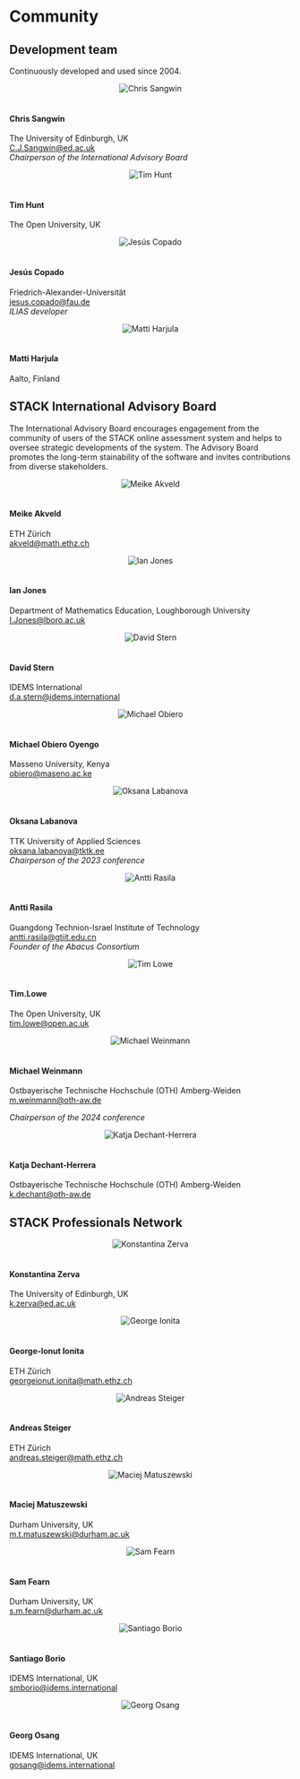 # Community

## Development team

<p>Continuously developed and used since 2004.</p>
 <div class="container">
	<div class="row">
    <div class="col-md-4">
    </div>
    <div class="col-md-4">
    	<center><img class="img-person" src="../img/people/chris.png" alt="Chris Sangwin" /></center><br>
    	<h4>Chris Sangwin</h4>
    	<p>The University of Edinburgh, UK<br /><a href="mailto:C.J.Sangwin@ed.ac.uk">C.J.Sangwin@ed.ac.uk</a><br /><em>Chairperson of the International Advisory Board</em></p>
    </div>
    <div class="col-md-4">
    </div>
    </div>
	<div class="row">
    <div class="col-md-4">
    	<center><img class="img-person" src="../img/people/tim.jpg" alt="Tim Hunt" /></center><br>
    	<h4>Tim Hunt</h4>
    	<p>The Open University, UK</p>
    </div>
    <div class="col-md-4">
    	<center><img class="img-person" src="../img/people/Jesus-Copado.jpg" alt="Jesús Copado" /></center><br>
    	<h4>Jesús Copado</h4>
    	<p>Friedrich-Alexander-Universität<br /><a href="mailto:jesus.copado@fau.de">jesus.copado@fau.de</a><br /><em>ILIAS developer</em></p>
    </div>
    <div class="col-md-4">
    	<center><img class="img-person" src="../img/people/matti.jpg" alt="Matti Harjula" /></center><br>
    	<h4>Matti Harjula</h4>
    	<p>Aalto, Finland</p>
    </div>
  </div>
</div>

## STACK International Advisory Board

<p>The International Advisory Board encourages engagement from the community of users of the STACK
online assessment system and helps to oversee strategic developments of
the system. The Advisory Board promotes the long-term stainability of the software and invites
contributions from diverse stakeholders.</p>

 <div class="container">
	<div class="row">
    <div class="col-md-4">
    	<center><img class="img-person" src="../img/people/Meike-Akveld.jpg" alt="Meike Akveld" /></center><br>
    	<h4>Meike Akveld</h4>
    	<p>ETH Zürich<br /><a href="mailto:akveld@math.ethz.ch">akveld@math.ethz.ch</a><br /><em></em></p>
    </div>
    <div class="col-md-4">
    	<center><img class="img-person" src="../img/people/Ian-Jones.jpg" alt="Ian Jones" /></center><br>
    	<h4>Ian Jones</h4>
    	<p>Department of Mathematics Education, Loughborough University<br /><a href="mailto:I.Jones@lboro.ac.uk">I.Jones@lboro.ac.uk</a><br /><em></em></p>
    </div>
    <div class="col-md-4">
    	<center><img class="img-person" src="../img/people/David-Stern.jpg" alt="David Stern" /></center><br>
    	<h4>David Stern</h4>
    	<p>IDEMS International<br /><a href="mailto:d.a.stern@idems.international">d.a.stern@idems.international</a><br /><em></em></p>
    </div>
  </div>
	<div class="row">
    <div class="col-md-4">
    	<center><img class="img-person" src="../img/people/Mike-Obiero.jpg" alt="Michael Obiero" /></center><br>
    	<h4>Michael Obiero Oyengo</h4>
    	<p>Masseno University, Kenya<br /><a href="mailto:obiero@maseno.ac.ke">obiero@maseno.ac.ke</a><br /><em></em></p>
    </div>
    <div class="col-md-4">
    	<center><img class="img-person" src="../img/people/Oksana-Labanova.jpg" alt="Oksana Labanova" /></center><br>
    	<h4>Oksana Labanova</h4>
    	<p>TTK University of Applied Sciences<br /><a href="mailto:oksana.labanova@tktk.ee">oksana.labanova@tktk.ee</a><br /><em>Chairperson of the 2023 conference</em></p>
    </div>
    <div class="col-md-4">
    	<center><img class="img-person" src="../img/people/Antti-Rasila.jpg" alt="Antti Rasila" /></center><br>
    	<h4>Antti Rasila</h4>
    	<p>Guangdong Technion-Israel Institute of Technology<br /><a href="mailto:antti.rasila@gtiit.edu.cn">antti.rasila@gtiit.edu.cn</a><br /><em>Founder of the Abacus Consortium</em></p>
    </div>
  </div>
	<div class="row">
    <div class="col-md-4">
    	<center><img class="img-person" src="../img/people/Tim-Lowe.jpg" alt="Tim Lowe" /></center><br>
    	<h4>Tim.Lowe</h4>
    	<p>The Open University, UK<br /><a href="mailto:tim.lowe@open.ac.uk">tim.lowe@open.ac.uk</a><br /><em></em></p>
    </div>
    <div class="col-md-4">
    	<center><img class="img-person" src="../img/people/Weinmann-Michael.jpg" alt="Michael Weinmann" /></center><br>
    	<h4>Michael Weinmann</h4>
    	<p>Ostbayerische Technische Hochschule (OTH) Amberg-Weiden<br /><a href="mailto:m.weinmann@oth-aw.de">m.weinmann@oth-aw.de</a><br /><em></em></p>
        <p><em>Chairperson of the 2024 conference</em></p>
    </div>
    <div class="col-md-4">
    	<center><img class="img-person" src="../img/people/Dechant-Herrera-Katja.jpg" alt="Katja Dechant-Herrera" /></center><br>
    	<h4>Katja Dechant-Herrera</h4>
    	<p>Ostbayerische Technische Hochschule (OTH) Amberg-Weiden<br /><a href="mailto:k.dechant@oth-aw.de">k.dechant@oth-aw.de</a><br /><em></em></p>
    </div>
  </div>
</div>

## STACK Professionals Network

<div class="container">
	<div class="row">
    <div class="col-md-4">
    	<center><img class="img-person" src="../img/people/Konstantina-Zerva.jpg" alt="Konstantina Zerva" /></center><br>
    	<h4>Konstantina Zerva</h4>
    	<p>The University of Edinburgh, UK<br /><a href="mailto:k.zerva@ed.ac.uk">k.zerva@ed.ac.uk</a><br /><em></em></p>
    </div>
    <div class="col-md-4">
    	<center><img class="img-person" src="../img/people/George-Ionita.jpg" alt="George Ionita" /></center><br>
    	<h4>George-Ionut Ionita</h4>
    	<p>ETH Zürich<br /><a href="mailto:georgeionut.ionita@math.ethz.ch">georgeionut.ionita@math.ethz.ch</a><br /><em></em></p>
    </div>
    <div class="col-md-4">
    	<center><img class="img-person" src="../img/people/Andreas-Steiger.jpg" alt="Andreas Steiger" /></center><br>
    	<h4>Andreas Steiger</h4>
    	<p>ETH Zürich<br /><a href="mailto:andreas.steiger@math.ethz.ch">andreas.steiger@math.ethz.ch</a><br /><em></em></p>
    </div>
  </div>
	<div class="row">
    <div class="col-md-4">
    	<center><img class="img-person" src="../img/people/Maciej-Matuszewski.jpg" alt="Maciej Matuszewski" /></center><br>
    	<h4>Maciej Matuszewski</h4>
    	<p>Durham University, UK<br /><a href="m.t.matuszewski@durham.ac.uk">m.t.matuszewski@durham.ac.uk</a><br /><em></em></p>
    </div>
	<div class="col-md-4">
    	<center><img class="img-person" src="../img/people/Sam-Fearn.jpg" alt="Sam Fearn" /></center><br>
    	<h4>Sam Fearn</h4>
    	<p>Durham University, UK<br /><a href="s.m.fearn@durham.ac.uk">s.m.fearn@durham.ac.uk</a><br /><em></em></p>
    </div>
	<div class="col-md-4">
    	<center><img class="img-person" src="../img/people/Santiago-Borio.jpg" alt="Santiago Borio" /></center><br>
    	<h4>Santiago Borio</h4>
    	<p>IDEMS International, UK<br /><a href="smborio@idems.international">smborio@idems.international</a><br /><em></em></p>
    </div>
    </div>
	<div class="row">
		<div class="col-md-4">
    	<center><img class="img-person" src="../img/people/Georg-Osang.jpg" alt="Georg Osang" /></center><br>
    	<h4>Georg Osang</h4>
    	<p>IDEMS International, UK<br /><a href="gosang@idems.international">gosang@idems.international</a><br /><em></em></p>
    </div>
</div>
